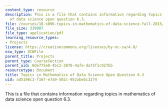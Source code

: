 ```yaml
---
content_type: resource
description: This is a file that contains information regarding topics in mathematics
  of data science open question 6.3.
file: /courses/18-s096-topics-in-mathematics-of-data-science-fall-2015/ad5198c3f167e7a9502c952abebc3274_MIT18_S096F15_Open6.3.pdf
file_size: 339007
file_type: application/pdf
learning_resource_types:
- Projects
license: https://creativecommons.org/licenses/by-nc-sa/4.0/
ocw_type: OCWFile
parent_title: Projects
parent_type: CourseSection
parent_uid: 0de775e0-4bc2-3070-4afe-da75f1c927bb
resourcetype: Document
title: Topics in Mathematics of Data Science Open Question 6.3
uid: ad5198c3-f167-e7a9-502c-952abebc3274
---
```

This is a file that contains information regarding topics in mathematics of data science open question 6.3.
